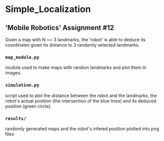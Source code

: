 # Simple_Localization
## 'Mobile Robotics' Assignment #12

Given a map with N >= 3 landmarks, the 'robot' is able to deduce its coordinates given its distance to 3 randomly selected landmarks.

### `map_module.py`
module used to make maps with random landmarks and plot them in images.

### `simulation.py`
script used to plot the distance between the robot and the landmarks, the robot's actual position (the intersection of the blue lines) and its deduced position (green circle).

### `results/`
randomly generated maps and the robot's infered position plotted into png files
